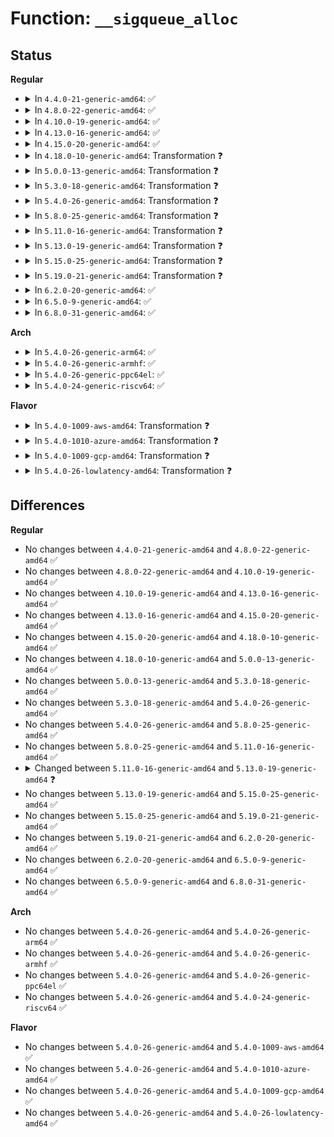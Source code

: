 # Function: <code>__sigqueue_alloc</code>

## Status
<b>Regular</b>
<ul>
<li>
<details>
<summary>In <code>4.4.0-21-generic-amd64</code>: ✅</summary>

```c
struct sigqueue * __sigqueue_alloc(int sig, struct task_struct * t, gfp_t flags, int override_rlimit)
```

```json
{
  "name": "__sigqueue_alloc",
  "collision_type": "Unique Static",
  "inline_type": "No",
  "funcs": [
    {
      "addr": 18446744071579422064,
      "name": "__sigqueue_alloc",
      "external": false,
      "loc": "kernel/signal.c:361",
      "file": "kernel/signal.c",
      "inline": "seen, unknown",
      "caller_inline": [],
      "caller_func": [
        "kernel/signal.c:__send_signal",
        "kernel/signal.c:__send_signal",
        "kernel/signal.c:__send_signal",
        "kernel/signal.c:sigqueue_alloc"
      ]
    }
  ],
  "symbols": [
    {
      "addr": 18446744071579422064,
      "name": "__sigqueue_alloc",
      "section": ".text",
      "bind": "STB_LOCAL",
      "size": 197
    }
  ]
}
```
</details>
</li>
<li>
<details>
<summary>In <code>4.8.0-22-generic-amd64</code>: ✅</summary>

```c
struct sigqueue * __sigqueue_alloc(int sig, struct task_struct * t, gfp_t flags, int override_rlimit)
```

```json
{
  "name": "__sigqueue_alloc",
  "collision_type": "Unique Static",
  "inline_type": "No",
  "funcs": [
    {
      "addr": 18446744071579434816,
      "name": "__sigqueue_alloc",
      "external": false,
      "loc": "kernel/signal.c:361",
      "file": "kernel/signal.c",
      "inline": "seen, unknown",
      "caller_inline": [],
      "caller_func": [
        "kernel/signal.c:sigqueue_alloc",
        "kernel/signal.c:__send_signal",
        "kernel/signal.c:__send_signal",
        "kernel/signal.c:__send_signal"
      ]
    }
  ],
  "symbols": [
    {
      "addr": 18446744071579434816,
      "name": "__sigqueue_alloc",
      "section": ".text",
      "bind": "STB_LOCAL",
      "size": 197
    }
  ]
}
```
</details>
</li>
<li>
<details>
<summary>In <code>4.10.0-19-generic-amd64</code>: ✅</summary>

```c
struct sigqueue * __sigqueue_alloc(int sig, struct task_struct * t, gfp_t flags, int override_rlimit)
```

```json
{
  "name": "__sigqueue_alloc",
  "collision_type": "Unique Static",
  "inline_type": "No",
  "funcs": [
    {
      "addr": 18446744071579455168,
      "name": "__sigqueue_alloc",
      "external": false,
      "loc": "kernel/signal.c:361",
      "file": "kernel/signal.c",
      "inline": "seen, unknown",
      "caller_inline": [],
      "caller_func": [
        "kernel/signal.c:sigqueue_alloc",
        "kernel/signal.c:__send_signal",
        "kernel/signal.c:__send_signal",
        "kernel/signal.c:__send_signal"
      ]
    }
  ],
  "symbols": [
    {
      "addr": 18446744071579455168,
      "name": "__sigqueue_alloc",
      "section": ".text",
      "bind": "STB_LOCAL",
      "size": 197
    }
  ]
}
```
</details>
</li>
<li>
<details>
<summary>In <code>4.13.0-16-generic-amd64</code>: ✅</summary>

```c
struct sigqueue * __sigqueue_alloc(int sig, struct task_struct * t, gfp_t flags, int override_rlimit)
```

```json
{
  "name": "__sigqueue_alloc",
  "collision_type": "Unique Static",
  "inline_type": "No",
  "funcs": [
    {
      "addr": 18446744071579443024,
      "name": "__sigqueue_alloc",
      "external": false,
      "loc": "kernel/signal.c:367",
      "file": "kernel/signal.c",
      "inline": "seen, unknown",
      "caller_inline": [],
      "caller_func": [
        "kernel/signal.c:sigqueue_alloc",
        "kernel/signal.c:__send_signal",
        "kernel/signal.c:__send_signal",
        "kernel/signal.c:__send_signal",
        "kernel/signal.c:__send_signal"
      ]
    }
  ],
  "symbols": [
    {
      "addr": 18446744071579443024,
      "name": "__sigqueue_alloc",
      "section": ".text",
      "bind": "STB_LOCAL",
      "size": 197
    }
  ]
}
```
</details>
</li>
<li>
<details>
<summary>In <code>4.15.0-20-generic-amd64</code>: ✅</summary>

```c
struct sigqueue * __sigqueue_alloc(int sig, struct task_struct * t, gfp_t flags, int override_rlimit)
```

```json
{
  "name": "__sigqueue_alloc",
  "collision_type": "Unique Static",
  "inline_type": "No",
  "funcs": [
    {
      "addr": 18446744071579471328,
      "name": "__sigqueue_alloc",
      "external": false,
      "loc": "kernel/signal.c:369",
      "file": "kernel/signal.c",
      "inline": "seen, unknown",
      "caller_inline": [],
      "caller_func": [
        "kernel/signal.c:sigqueue_alloc",
        "kernel/signal.c:__send_signal",
        "kernel/signal.c:__send_signal",
        "kernel/signal.c:__send_signal",
        "kernel/signal.c:__send_signal"
      ]
    }
  ],
  "symbols": [
    {
      "addr": 18446744071579471328,
      "name": "__sigqueue_alloc",
      "section": ".text",
      "bind": "STB_LOCAL",
      "size": 197
    }
  ]
}
```
</details>
</li>
<li>
<details>
<summary>In <code>4.18.0-10-generic-amd64</code>: Transformation ❓</summary>

```c
struct sigqueue * __sigqueue_alloc(int sig, struct task_struct * t, gfp_t flags, int override_rlimit)
```

```json
{
  "name": "__sigqueue_alloc",
  "collision_type": "Unique Static",
  "inline_type": "No",
  "funcs": [
    {
      "addr": 0,
      "name": "__sigqueue_alloc",
      "external": false,
      "loc": "kernel/signal.c:371",
      "file": "kernel/signal.c",
      "inline": "seen, unknown",
      "caller_inline": [],
      "caller_func": [
        "kernel/signal.c:sigqueue_alloc",
        "kernel/signal.c:__send_signal",
        "kernel/signal.c:__send_signal",
        "kernel/signal.c:__send_signal"
      ]
    }
  ],
  "symbols": [
    {
      "addr": 18446744071579485648,
      "name": "__sigqueue_alloc",
      "section": ".text",
      "bind": "STB_LOCAL",
      "size": 161
    },
    {
      "addr": 18446744071579512420,
      "name": "__sigqueue_alloc.cold.53",
      "section": ".text",
      "bind": "STB_LOCAL",
      "size": 42
    }
  ]
}
```
</details>
</li>
<li>
<details>
<summary>In <code>5.0.0-13-generic-amd64</code>: Transformation ❓</summary>

```c
struct sigqueue * __sigqueue_alloc(int sig, struct task_struct * t, gfp_t flags, int override_rlimit)
```

```json
{
  "name": "__sigqueue_alloc",
  "collision_type": "Unique Static",
  "inline_type": "No",
  "funcs": [
    {
      "addr": 0,
      "name": "__sigqueue_alloc",
      "external": false,
      "loc": "kernel/signal.c:402",
      "file": "kernel/signal.c",
      "inline": "seen, unknown",
      "caller_inline": [],
      "caller_func": [
        "kernel/signal.c:sigqueue_alloc",
        "kernel/signal.c:__send_signal",
        "kernel/signal.c:__send_signal",
        "kernel/signal.c:__send_signal"
      ]
    }
  ],
  "symbols": [
    {
      "addr": 18446744071579519024,
      "name": "__sigqueue_alloc",
      "section": ".text",
      "bind": "STB_LOCAL",
      "size": 166
    },
    {
      "addr": 18446744071579548260,
      "name": "__sigqueue_alloc.cold.58",
      "section": ".text",
      "bind": "STB_LOCAL",
      "size": 42
    }
  ]
}
```
</details>
</li>
<li>
<details>
<summary>In <code>5.3.0-18-generic-amd64</code>: Transformation ❓</summary>

```c
struct sigqueue * __sigqueue_alloc(int sig, struct task_struct * t, gfp_t flags, int override_rlimit)
```

```json
{
  "name": "__sigqueue_alloc",
  "collision_type": "Unique Static",
  "inline_type": "No",
  "funcs": [
    {
      "addr": 0,
      "name": "__sigqueue_alloc",
      "external": false,
      "loc": "kernel/signal.c:412",
      "file": "kernel/signal.c",
      "inline": "seen, unknown",
      "caller_inline": [],
      "caller_func": [
        "kernel/signal.c:sigqueue_alloc",
        "kernel/signal.c:__send_signal",
        "kernel/signal.c:__send_signal"
      ]
    }
  ],
  "symbols": [
    {
      "addr": 18446744071579538608,
      "name": "__sigqueue_alloc",
      "section": ".text",
      "bind": "STB_LOCAL",
      "size": 181
    },
    {
      "addr": 18446744071579569989,
      "name": "__sigqueue_alloc.cold",
      "section": ".text",
      "bind": "STB_LOCAL",
      "size": 42
    }
  ]
}
```
</details>
</li>
<li>
<details>
<summary>In <code>5.4.0-26-generic-amd64</code>: Transformation ❓</summary>

```c
struct sigqueue * __sigqueue_alloc(int sig, struct task_struct * t, gfp_t flags, int override_rlimit)
```

```json
{
  "name": "__sigqueue_alloc",
  "collision_type": "Unique Static",
  "inline_type": "No",
  "funcs": [
    {
      "addr": 0,
      "name": "__sigqueue_alloc",
      "external": false,
      "loc": "kernel/signal.c:412",
      "file": "kernel/signal.c",
      "inline": "seen, unknown",
      "caller_inline": [],
      "caller_func": [
        "kernel/signal.c:sigqueue_alloc",
        "kernel/signal.c:__send_signal",
        "kernel/signal.c:__send_signal"
      ]
    }
  ],
  "symbols": [
    {
      "addr": 18446744071579564672,
      "name": "__sigqueue_alloc",
      "section": ".text",
      "bind": "STB_LOCAL",
      "size": 210
    },
    {
      "addr": 18446744071579596437,
      "name": "__sigqueue_alloc.cold",
      "section": ".text",
      "bind": "STB_LOCAL",
      "size": 42
    }
  ]
}
```
</details>
</li>
<li>
<details>
<summary>In <code>5.8.0-25-generic-amd64</code>: Transformation ❓</summary>

```c
struct sigqueue * __sigqueue_alloc(int sig, struct task_struct * t, gfp_t flags, int override_rlimit)
```

```json
{
  "name": "__sigqueue_alloc",
  "collision_type": "Unique Static",
  "inline_type": "No",
  "funcs": [
    {
      "addr": 0,
      "name": "__sigqueue_alloc",
      "external": false,
      "loc": "kernel/signal.c:412",
      "file": "kernel/signal.c",
      "inline": "seen, unknown",
      "caller_inline": [],
      "caller_func": [
        "kernel/signal.c:sigqueue_alloc",
        "kernel/signal.c:__send_signal",
        "kernel/signal.c:__send_signal"
      ]
    }
  ],
  "symbols": [
    {
      "addr": 18446744071579597008,
      "name": "__sigqueue_alloc",
      "section": ".text",
      "bind": "STB_LOCAL",
      "size": 282
    },
    {
      "addr": 18446744071579629029,
      "name": "__sigqueue_alloc.cold",
      "section": ".text",
      "bind": "STB_LOCAL",
      "size": 42
    }
  ]
}
```
</details>
</li>
<li>
<details>
<summary>In <code>5.11.0-16-generic-amd64</code>: Transformation ❓</summary>

```c
struct sigqueue * __sigqueue_alloc(int sig, struct task_struct * t, gfp_t flags, int override_rlimit)
```

```json
{
  "name": "__sigqueue_alloc",
  "collision_type": "Unique Static",
  "inline_type": "No",
  "funcs": [
    {
      "addr": 0,
      "name": "__sigqueue_alloc",
      "external": false,
      "loc": "kernel/signal.c:413",
      "file": "kernel/signal.c",
      "inline": "seen, unknown",
      "caller_inline": [],
      "caller_func": [
        "kernel/signal.c:sigqueue_alloc",
        "kernel/signal.c:__send_signal",
        "kernel/signal.c:__send_signal"
      ]
    }
  ],
  "symbols": [
    {
      "addr": 18446744071579577184,
      "name": "__sigqueue_alloc",
      "section": ".text",
      "bind": "STB_LOCAL",
      "size": 273
    },
    {
      "addr": 18446744071591279164,
      "name": "__sigqueue_alloc.cold",
      "section": ".text",
      "bind": "STB_LOCAL",
      "size": 42
    }
  ]
}
```
</details>
</li>
<li>
<details>
<summary>In <code>5.13.0-19-generic-amd64</code>: Transformation ❓</summary>

```c
struct sigqueue * __sigqueue_alloc(int sig, struct task_struct * t, gfp_t gfp_flags, int override_rlimit, const unsigned int sigqueue_flags)
```

```json
{
  "name": "__sigqueue_alloc",
  "collision_type": "Unique Static",
  "inline_type": "No",
  "funcs": [
    {
      "addr": 0,
      "name": "__sigqueue_alloc",
      "external": false,
      "loc": "kernel/signal.c:411",
      "file": "kernel/signal.c",
      "inline": "seen, unknown",
      "caller_inline": [],
      "caller_func": [
        "kernel/signal.c:sigqueue_alloc",
        "kernel/signal.c:__send_signal",
        "kernel/signal.c:__send_signal"
      ]
    }
  ],
  "symbols": [
    {
      "addr": 18446744071579582880,
      "name": "__sigqueue_alloc",
      "section": ".text",
      "bind": "STB_LOCAL",
      "size": 272
    },
    {
      "addr": 18446744071591221996,
      "name": "__sigqueue_alloc.cold",
      "section": ".text",
      "bind": "STB_LOCAL",
      "size": 42
    }
  ]
}
```
</details>
</li>
<li>
<details>
<summary>In <code>5.15.0-25-generic-amd64</code>: Transformation ❓</summary>

```c
struct sigqueue * __sigqueue_alloc(int sig, struct task_struct * t, gfp_t gfp_flags, int override_rlimit, const unsigned int sigqueue_flags)
```

```json
{
  "name": "__sigqueue_alloc",
  "collision_type": "Unique Static",
  "inline_type": "No",
  "funcs": [
    {
      "addr": 0,
      "name": "__sigqueue_alloc",
      "external": false,
      "loc": "kernel/signal.c:412",
      "file": "kernel/signal.c",
      "inline": "seen, unknown",
      "caller_inline": [],
      "caller_func": [
        "kernel/signal.c:sigqueue_alloc",
        "kernel/signal.c:__send_signal",
        "kernel/signal.c:__send_signal"
      ]
    }
  ],
  "symbols": [
    {
      "addr": 18446744071579656816,
      "name": "__sigqueue_alloc",
      "section": ".text",
      "bind": "STB_LOCAL",
      "size": 233
    },
    {
      "addr": 18446744071592101331,
      "name": "__sigqueue_alloc.cold",
      "section": ".text",
      "bind": "STB_LOCAL",
      "size": 42
    }
  ]
}
```
</details>
</li>
<li>
<details>
<summary>In <code>5.19.0-21-generic-amd64</code>: Transformation ❓</summary>

```c
struct sigqueue * __sigqueue_alloc(int sig, struct task_struct * t, gfp_t gfp_flags, int override_rlimit, const unsigned int sigqueue_flags)
```

```json
{
  "name": "__sigqueue_alloc",
  "collision_type": "Unique Static",
  "inline_type": "No",
  "funcs": [
    {
      "addr": 0,
      "name": "__sigqueue_alloc",
      "external": false,
      "loc": "kernel/signal.c:412",
      "file": "kernel/signal.c",
      "inline": "seen, unknown",
      "caller_inline": [],
      "caller_func": [
        "kernel/signal.c:sigqueue_alloc",
        "kernel/signal.c:__send_signal_locked",
        "kernel/signal.c:__send_signal_locked"
      ]
    }
  ],
  "symbols": [
    {
      "addr": 18446744071579753072,
      "name": "__sigqueue_alloc",
      "section": ".text",
      "bind": "STB_LOCAL",
      "size": 265
    },
    {
      "addr": 18446744071593868886,
      "name": "__sigqueue_alloc.cold",
      "section": ".text",
      "bind": "STB_LOCAL",
      "size": 42
    }
  ]
}
```
</details>
</li>
<li>
<details>
<summary>In <code>6.2.0-20-generic-amd64</code>: ✅</summary>

```c
struct sigqueue * __sigqueue_alloc(int sig, struct task_struct * t, gfp_t gfp_flags, int override_rlimit, const unsigned int sigqueue_flags)
```

```json
{
  "name": "__sigqueue_alloc",
  "collision_type": "Unique Static",
  "inline_type": "No",
  "funcs": [
    {
      "addr": 18446744071579884448,
      "name": "__sigqueue_alloc",
      "external": false,
      "loc": "kernel/signal.c:412",
      "file": "kernel/signal.c",
      "inline": "seen, unknown",
      "caller_inline": [],
      "caller_func": [
        "kernel/signal.c:sigqueue_alloc",
        "kernel/signal.c:__send_signal_locked",
        "kernel/signal.c:__send_signal_locked"
      ]
    }
  ],
  "symbols": [
    {
      "addr": 18446744071579884448,
      "name": "__sigqueue_alloc",
      "section": ".text",
      "bind": "STB_LOCAL",
      "size": 298
    }
  ]
}
```
</details>
</li>
<li>
<details>
<summary>In <code>6.5.0-9-generic-amd64</code>: ✅</summary>

```c
struct sigqueue * __sigqueue_alloc(int sig, struct task_struct * t, gfp_t gfp_flags, int override_rlimit, const unsigned int sigqueue_flags)
```

```json
{
  "name": "__sigqueue_alloc",
  "collision_type": "Unique Static",
  "inline_type": "No",
  "funcs": [
    {
      "addr": 18446744071579933712,
      "name": "__sigqueue_alloc",
      "external": false,
      "loc": "kernel/signal.c:413",
      "file": "kernel/signal.c",
      "inline": "seen, unknown",
      "caller_inline": [],
      "caller_func": [
        "kernel/signal.c:sigqueue_alloc",
        "kernel/signal.c:__send_signal_locked",
        "kernel/signal.c:__send_signal_locked",
        "kernel/signal.c:__send_signal_locked"
      ]
    }
  ],
  "symbols": [
    {
      "addr": 18446744071579933712,
      "name": "__sigqueue_alloc",
      "section": ".text",
      "bind": "STB_LOCAL",
      "size": 298
    }
  ]
}
```
</details>
</li>
<li>
<details>
<summary>In <code>6.8.0-31-generic-amd64</code>: ✅</summary>

```c
struct sigqueue * __sigqueue_alloc(int sig, struct task_struct * t, gfp_t gfp_flags, int override_rlimit, const unsigned int sigqueue_flags)
```

```json
{
  "name": "__sigqueue_alloc",
  "collision_type": "Unique Static",
  "inline_type": "No",
  "funcs": [
    {
      "addr": 18446744071579973040,
      "name": "__sigqueue_alloc",
      "external": false,
      "loc": "kernel/signal.c:404",
      "file": "kernel/signal.c",
      "inline": "seen, unknown",
      "caller_inline": [],
      "caller_func": [
        "kernel/signal.c:sigqueue_alloc",
        "kernel/signal.c:__send_signal_locked",
        "kernel/signal.c:__send_signal_locked",
        "kernel/signal.c:__send_signal_locked"
      ]
    }
  ],
  "symbols": [
    {
      "addr": 18446744071579973040,
      "name": "__sigqueue_alloc",
      "section": ".text",
      "bind": "STB_LOCAL",
      "size": 298
    }
  ]
}
```
</details>
</li>
</ul>
<b>Arch</b>
<ul>
<li>
<details>
<summary>In <code>5.4.0-26-generic-arm64</code>: ✅</summary>

```c
struct sigqueue * __sigqueue_alloc(int sig, struct task_struct * t, gfp_t flags, int override_rlimit)
```

```json
{
  "name": "__sigqueue_alloc",
  "collision_type": "Unique Static",
  "inline_type": "No",
  "funcs": [
    {
      "addr": 18446603336490726432,
      "name": "__sigqueue_alloc",
      "external": false,
      "loc": "kernel/signal.c:412",
      "file": "kernel/signal.c",
      "inline": "seen, unknown",
      "caller_inline": [],
      "caller_func": [
        "kernel/signal.c:sigqueue_alloc",
        "kernel/signal.c:__send_signal",
        "kernel/signal.c:__send_signal",
        "kernel/signal.c:__send_signal"
      ]
    }
  ],
  "symbols": [
    {
      "addr": 18446603336490726432,
      "name": "__sigqueue_alloc",
      "section": ".text",
      "bind": "STB_LOCAL",
      "size": 348
    }
  ]
}
```
</details>
</li>
<li>
<details>
<summary>In <code>5.4.0-26-generic-armhf</code>: ✅</summary>

```c
struct sigqueue * __sigqueue_alloc(int sig, struct task_struct * t, gfp_t flags, int override_rlimit)
```

```json
{
  "name": "__sigqueue_alloc",
  "collision_type": "Unique Static",
  "inline_type": "No",
  "funcs": [
    {
      "addr": 3224780032,
      "name": "__sigqueue_alloc",
      "external": false,
      "loc": "kernel/signal.c:412",
      "file": "kernel/signal.c",
      "inline": "seen, unknown",
      "caller_inline": [],
      "caller_func": [
        "kernel/signal.c:sigqueue_alloc",
        "kernel/signal.c:__send_signal",
        "kernel/signal.c:__send_signal",
        "kernel/signal.c:__send_signal"
      ]
    }
  ],
  "symbols": [
    {
      "addr": 3224780032,
      "name": "__sigqueue_alloc",
      "section": ".text",
      "bind": "STB_LOCAL",
      "size": 332
    }
  ]
}
```
</details>
</li>
<li>
<details>
<summary>In <code>5.4.0-26-generic-ppc64el</code>: ✅</summary>

```c
struct sigqueue * __sigqueue_alloc(int sig, struct task_struct * t, gfp_t flags, int override_rlimit)
```

```json
{
  "name": "__sigqueue_alloc",
  "collision_type": "Unique Static",
  "inline_type": "No",
  "funcs": [
    {
      "addr": 13835058055283547968,
      "name": "__sigqueue_alloc",
      "external": false,
      "loc": "kernel/signal.c:412",
      "file": "kernel/signal.c",
      "inline": "seen, unknown",
      "caller_inline": [],
      "caller_func": [
        "kernel/signal.c:sigqueue_alloc",
        "kernel/signal.c:__send_signal",
        "kernel/signal.c:__send_signal",
        "kernel/signal.c:__send_signal"
      ]
    }
  ],
  "symbols": [
    {
      "addr": 13835058055283547968,
      "name": "__sigqueue_alloc",
      "section": ".text",
      "bind": "STB_LOCAL",
      "size": 416
    }
  ]
}
```
</details>
</li>
<li>
<details>
<summary>In <code>5.4.0-24-generic-riscv64</code>: ✅</summary>

```c
struct sigqueue * __sigqueue_alloc(int sig, struct task_struct * t, gfp_t flags, int override_rlimit)
```

```json
{
  "name": "__sigqueue_alloc",
  "collision_type": "Unique Static",
  "inline_type": "No",
  "funcs": [
    {
      "addr": 18446743936271439004,
      "name": "__sigqueue_alloc",
      "external": false,
      "loc": "kernel/signal.c:412",
      "file": "kernel/signal.c",
      "inline": "seen, unknown",
      "caller_inline": [],
      "caller_func": [
        "kernel/signal.c:sigqueue_alloc",
        "kernel/signal.c:__send_signal",
        "kernel/signal.c:__send_signal"
      ]
    }
  ],
  "symbols": [
    {
      "addr": 18446743936271439004,
      "name": "__sigqueue_alloc",
      "section": ".text",
      "bind": "STB_LOCAL",
      "size": 234
    }
  ]
}
```
</details>
</li>
</ul>
<b>Flavor</b>
<ul>
<li>
<details>
<summary>In <code>5.4.0-1009-aws-amd64</code>: Transformation ❓</summary>

```c
struct sigqueue * __sigqueue_alloc(int sig, struct task_struct * t, gfp_t flags, int override_rlimit)
```

```json
{
  "name": "__sigqueue_alloc",
  "collision_type": "Unique Static",
  "inline_type": "No",
  "funcs": [
    {
      "addr": 0,
      "name": "__sigqueue_alloc",
      "external": false,
      "loc": "kernel/signal.c:412",
      "file": "kernel/signal.c",
      "inline": "seen, unknown",
      "caller_inline": [],
      "caller_func": [
        "kernel/signal.c:sigqueue_alloc",
        "kernel/signal.c:__send_signal",
        "kernel/signal.c:__send_signal"
      ]
    }
  ],
  "symbols": [
    {
      "addr": 18446744071579540976,
      "name": "__sigqueue_alloc",
      "section": ".text",
      "bind": "STB_LOCAL",
      "size": 210
    },
    {
      "addr": 18446744071579572741,
      "name": "__sigqueue_alloc.cold",
      "section": ".text",
      "bind": "STB_LOCAL",
      "size": 42
    }
  ]
}
```
</details>
</li>
<li>
<details>
<summary>In <code>5.4.0-1010-azure-amd64</code>: Transformation ❓</summary>

```c
struct sigqueue * __sigqueue_alloc(int sig, struct task_struct * t, gfp_t flags, int override_rlimit)
```

```json
{
  "name": "__sigqueue_alloc",
  "collision_type": "Unique Static",
  "inline_type": "No",
  "funcs": [
    {
      "addr": 0,
      "name": "__sigqueue_alloc",
      "external": false,
      "loc": "kernel/signal.c:412",
      "file": "kernel/signal.c",
      "inline": "seen, unknown",
      "caller_inline": [],
      "caller_func": [
        "kernel/signal.c:sigqueue_alloc",
        "kernel/signal.c:__send_signal",
        "kernel/signal.c:__send_signal"
      ]
    }
  ],
  "symbols": [
    {
      "addr": 18446744071579469728,
      "name": "__sigqueue_alloc",
      "section": ".text",
      "bind": "STB_LOCAL",
      "size": 210
    },
    {
      "addr": 18446744071579501349,
      "name": "__sigqueue_alloc.cold",
      "section": ".text",
      "bind": "STB_LOCAL",
      "size": 42
    }
  ]
}
```
</details>
</li>
<li>
<details>
<summary>In <code>5.4.0-1009-gcp-amd64</code>: Transformation ❓</summary>

```c
struct sigqueue * __sigqueue_alloc(int sig, struct task_struct * t, gfp_t flags, int override_rlimit)
```

```json
{
  "name": "__sigqueue_alloc",
  "collision_type": "Unique Static",
  "inline_type": "No",
  "funcs": [
    {
      "addr": 0,
      "name": "__sigqueue_alloc",
      "external": false,
      "loc": "kernel/signal.c:412",
      "file": "kernel/signal.c",
      "inline": "seen, unknown",
      "caller_inline": [],
      "caller_func": [
        "kernel/signal.c:sigqueue_alloc",
        "kernel/signal.c:__send_signal",
        "kernel/signal.c:__send_signal"
      ]
    }
  ],
  "symbols": [
    {
      "addr": 18446744071579538256,
      "name": "__sigqueue_alloc",
      "section": ".text",
      "bind": "STB_LOCAL",
      "size": 210
    },
    {
      "addr": 18446744071579570021,
      "name": "__sigqueue_alloc.cold",
      "section": ".text",
      "bind": "STB_LOCAL",
      "size": 42
    }
  ]
}
```
</details>
</li>
<li>
<details>
<summary>In <code>5.4.0-26-lowlatency-amd64</code>: Transformation ❓</summary>

```c
struct sigqueue * __sigqueue_alloc(int sig, struct task_struct * t, gfp_t flags, int override_rlimit)
```

```json
{
  "name": "__sigqueue_alloc",
  "collision_type": "Unique Static",
  "inline_type": "No",
  "funcs": [
    {
      "addr": 0,
      "name": "__sigqueue_alloc",
      "external": false,
      "loc": "kernel/signal.c:412",
      "file": "kernel/signal.c",
      "inline": "seen, unknown",
      "caller_inline": [],
      "caller_func": [
        "kernel/signal.c:sigqueue_alloc",
        "kernel/signal.c:__send_signal",
        "kernel/signal.c:__send_signal"
      ]
    }
  ],
  "symbols": [
    {
      "addr": 18446744071579571552,
      "name": "__sigqueue_alloc",
      "section": ".text",
      "bind": "STB_LOCAL",
      "size": 236
    },
    {
      "addr": 18446744071579603517,
      "name": "__sigqueue_alloc.cold",
      "section": ".text",
      "bind": "STB_LOCAL",
      "size": 42
    }
  ]
}
```
</details>
</li>
</ul>

## Differences
<b>Regular</b>
<ul>
<li>
No changes between <code>4.4.0-21-generic-amd64</code> and <code>4.8.0-22-generic-amd64</code> ✅
</li>
<li>
No changes between <code>4.8.0-22-generic-amd64</code> and <code>4.10.0-19-generic-amd64</code> ✅
</li>
<li>
No changes between <code>4.10.0-19-generic-amd64</code> and <code>4.13.0-16-generic-amd64</code> ✅
</li>
<li>
No changes between <code>4.13.0-16-generic-amd64</code> and <code>4.15.0-20-generic-amd64</code> ✅
</li>
<li>
No changes between <code>4.15.0-20-generic-amd64</code> and <code>4.18.0-10-generic-amd64</code> ✅
</li>
<li>
No changes between <code>4.18.0-10-generic-amd64</code> and <code>5.0.0-13-generic-amd64</code> ✅
</li>
<li>
No changes between <code>5.0.0-13-generic-amd64</code> and <code>5.3.0-18-generic-amd64</code> ✅
</li>
<li>
No changes between <code>5.3.0-18-generic-amd64</code> and <code>5.4.0-26-generic-amd64</code> ✅
</li>
<li>
No changes between <code>5.4.0-26-generic-amd64</code> and <code>5.8.0-25-generic-amd64</code> ✅
</li>
<li>
No changes between <code>5.8.0-25-generic-amd64</code> and <code>5.11.0-16-generic-amd64</code> ✅
</li>
<li>
<details>
<summary>Changed between <code>5.11.0-16-generic-amd64</code> and <code>5.13.0-19-generic-amd64</code> ❓</summary>
<ul>
<li>
<b>Param added. </b>
<code>gfp_t gfp_flags</code>
</li>
<li>
<b>Param added. </b>
<code>const unsigned int sigqueue_flags</code>
</li>
<li>
<b>Param removed. </b>
<code>gfp_t flags</code>
</li>
</ul>
</details>
</li>
<li>
No changes between <code>5.13.0-19-generic-amd64</code> and <code>5.15.0-25-generic-amd64</code> ✅
</li>
<li>
No changes between <code>5.15.0-25-generic-amd64</code> and <code>5.19.0-21-generic-amd64</code> ✅
</li>
<li>
No changes between <code>5.19.0-21-generic-amd64</code> and <code>6.2.0-20-generic-amd64</code> ✅
</li>
<li>
No changes between <code>6.2.0-20-generic-amd64</code> and <code>6.5.0-9-generic-amd64</code> ✅
</li>
<li>
No changes between <code>6.5.0-9-generic-amd64</code> and <code>6.8.0-31-generic-amd64</code> ✅
</li>
</ul>
<b>Arch</b>
<ul>
<li>
No changes between <code>5.4.0-26-generic-amd64</code> and <code>5.4.0-26-generic-arm64</code> ✅
</li>
<li>
No changes between <code>5.4.0-26-generic-amd64</code> and <code>5.4.0-26-generic-armhf</code> ✅
</li>
<li>
No changes between <code>5.4.0-26-generic-amd64</code> and <code>5.4.0-26-generic-ppc64el</code> ✅
</li>
<li>
No changes between <code>5.4.0-26-generic-amd64</code> and <code>5.4.0-24-generic-riscv64</code> ✅
</li>
</ul>
<b>Flavor</b>
<ul>
<li>
No changes between <code>5.4.0-26-generic-amd64</code> and <code>5.4.0-1009-aws-amd64</code> ✅
</li>
<li>
No changes between <code>5.4.0-26-generic-amd64</code> and <code>5.4.0-1010-azure-amd64</code> ✅
</li>
<li>
No changes between <code>5.4.0-26-generic-amd64</code> and <code>5.4.0-1009-gcp-amd64</code> ✅
</li>
<li>
No changes between <code>5.4.0-26-generic-amd64</code> and <code>5.4.0-26-lowlatency-amd64</code> ✅
</li>
</ul>
